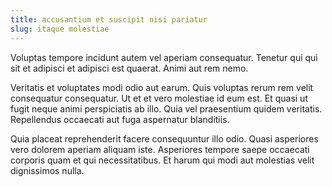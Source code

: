 ```yaml
---
title: accusantium et suscipit nisi pariatur
slug: itaque molestiae
---
```


Voluptas tempore incidunt autem vel aperiam consequatur. Tenetur qui qui sit et adipisci et adipisci est quaerat. Animi aut rem nemo.

Veritatis et voluptates modi odio aut earum. Quis voluptas rerum rem velit consequatur consequatur. Ut et et vero molestiae id eum est. Et quasi ut fugit neque animi perspiciatis ab illo. Quia vel praesentium quidem veritatis. Repellendus occaecati aut fuga aspernatur blanditiis.

Quia placeat reprehenderit facere consequuntur illo odio. Quasi asperiores vero dolorem aperiam aliquam iste. Asperiores tempore saepe occaecati corporis quam et qui necessitatibus. Et harum qui modi aut molestias velit dignissimos nulla.
